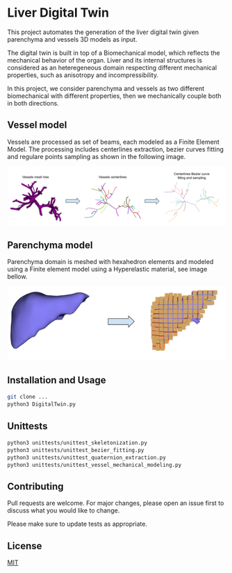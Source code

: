 # Liver Digital Twin 

This project automates the generation of the liver digital twin given parenchyma and vessels 3D models as input.

The digital twin is built in top of a Biomechanical model, which reflects the mechanical behavior of the organ. Liver and its internal structures is considered as an heteregeneous domain respecting different mechanical properties, such as anisotropy and incompressibility. 

In this project, we consider parenchyma and vessels as two different biomechanical with different properties, then we mechanically couple both in both directions. 

## Vessel model 

Vessels are processed as set of beams, each modeled as a Finite Element Model. The processing includes centerlines extraction, bezier curves fitting and regulare points sampling as shown in the following image. 

![Vessel tree model](./data/img/vessel_processing.png)

## Parenchyma model 

Parenchyma domain is meshed with hexahedron elements and modeled using a Finite element model using a Hyperelastic material, see image bellow. 

![Parenchyma model](./data/img/parenchyma_model.png)

## Installation and Usage


```bash
git clone ...
python3 DigitalTwin.py

```

## Unittests 

```bash
python3 unittests/unittest_skeletonization.py
python3 unittests/unittest_bezier_fitting.py
python3 unittests/unittest_quaternion_extraction.py
python3 unittests/unittest_vessel_mechanical_modeling.py
```

## Contributing
Pull requests are welcome. For major changes, please open an issue first to discuss what you would like to change.

Please make sure to update tests as appropriate.

## License
[MIT](https://choosealicense.com/licenses/mit/)
